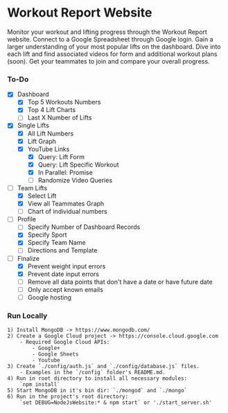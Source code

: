 # Workout Report Website

Monitor your workout and lifting progress through the Workout Report website. Connect to a Google Spreadsheet through Google login. Gain a larger understanding of your most popular lifts on the dashboard. Dive into each lift and find associated videos for form and additional workout plans (soon). Get your teammates to join and compare your overall progress.

### To-Do
- [x] Dashboard
    - [x] Top 5 Workouts Numbers
    - [x] Top 4 Lift Charts
    - [ ] Last X Number of Lifts
- [x] Single Lifts
    - [x] All Lift Numbers
    - [x] Lift Graph
    - [x] YouTube Links
        - [x] Query: Lift Form
        - [x] Query: Lift Specific Workout
        - [x] In Parallel: Promise
        - [ ] Randomize Video Queries
- [ ] Team Lifts
    - [x] Select Lift
    - [x] View all Teammates Graph
    - [ ] Chart of individual numbers
- [ ] Profile
    - [ ] Specify Number of Dashboard Records
    - [x] Specify Sport
    - [x] Specify Team Name
    - [ ] Directions and Template
- [ ] Finalize
    - [x] Prevent weight input errors
    - [x] Prevent date input errors
    - [ ] Remove all data points that don't have a date or have future date
    - [ ] Only accept known emails
    - [ ] Google hosting

### Run Locally
	1) Install MongoDB -> https://www.mongodb.com/
	2) Create a Google Cloud project -> https://console.cloud.google.com
	    - Required Google Cloud APIs:
	        - Google+
	        - Google Sheets
	        - Youtube
	3) Create `./config/auth.js` and `./config/database.js` files.
	    - Examples in the `/config` folder's README.md.
	4) Run in root directory to install all necessary modules:
	    `npm install`
	5) Start MongoDB in it's bin dir: `./mongod` and `./mongo`
	6) Run in the project's root directory:
	    `set DEBUG=NodeJsWebsite:* & npm start` or './start_server.sh'
